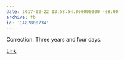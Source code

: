 ```yaml
---
date: 2017-02-22 13:58:54.000000000 -08:00
archive: fb
id: '1487800734'
---
```


Correction: Three years and four days.

[Link](http://www.theverge.com/2017/2/22/14690718/milo-yiannopoulos-pedophilia-cpac-book-deal-resignation-timeline)
